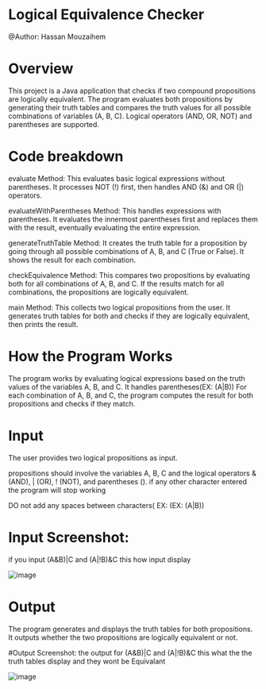 # Logical Equivalence Checker
@Author: Hassan Mouzaihem

# Overview
This project is a Java application that checks if two compound propositions are logically equivalent. The program evaluates both propositions by generating their truth tables and compares the truth values for all possible combinations of variables (A, B, C). Logical operators (AND, OR, NOT) and parentheses are supported.

# Code breakdown
evaluate Method:
This evaluates basic logical expressions without parentheses.
It processes NOT (!) first, then handles AND (&) and OR (|) operators.

evaluateWithParentheses Method:
This handles expressions with parentheses.
It evaluates the innermost parentheses first and replaces them with the result, eventually evaluating the entire expression.

generateTruthTable Method:
It creates the truth table for a proposition by going through all possible combinations of A, B, and C (True or False).
It shows the result for each combination.

checkEquivalence Method:
This compares two propositions by evaluating both for all combinations of A, B, and C.
If the results match for all combinations, the propositions are logically equivalent.

main Method:
This collects two logical propositions from the user.
It generates truth tables for both and checks if they are logically equivalent, then prints the result.


# How the Program Works
The program works by evaluating logical expressions based on the truth values of the variables A, B, and C. It handles parentheses(EX: (A|B)) For each combination of A, B, and C, the program computes the result for both propositions and checks if they match.

# Input
The user provides two logical propositions as input.

propositions should involve the variables A, B, C and the logical operators & (AND), | (OR), ! (NOT), and parentheses ().
if any other character entered the program will stop working

DO not add any spaces between characters( EX: (EX: (A|B))


# Input Screenshot:
if you input (A&B)|C and (A|!B)&C this how input display

![image](https://github.com/user-attachments/assets/13428409-976b-488c-b41a-db389740d3c5)

# Output
The program generates and displays the truth tables for both propositions.
It outputs whether the two propositions are logically equivalent or not.

#Output Screenshot:
the output for (A&B)|C and (A|!B)&C this what the the truth tables display and they wont be Equivalant

![image](https://github.com/user-attachments/assets/07cd9914-b079-4f87-9c2a-a95a569a3f3a)




